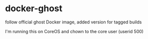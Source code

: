 docker-ghost
============

follow official ghost Docker image, added version for tagged builds

I'm running this on CoreOS and chown to the core user (userid 500)
